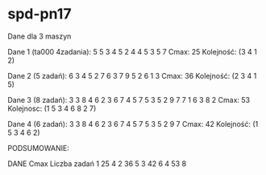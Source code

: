 # spd-pn17

Dane dla 3 maszyn

Dane 1 (ta000 4zadania): 
5 5 3
4 5 2
4 4 5
3 5 7 
Cmax: 25
Kolejność: (3 4 1 2)

Dane 2 (5 zadań): 
6 3 4
5 2 7
6 3 7
9 5 2
6 1 3
Cmax: 36
Kolejność: (2 3 4 1 5)

Dane 3 (8 zadań): 
3 3 8
4 6 2
3 6 7
4 5 7
5 3 5
2 9 7
7 1 6
3 8 2
Cmax: 53 	
Kolejnosc: (1 5 3 4 6 8 2 7) 

Dane 4 (6 zadań):
3 3 8
4 6 2
3 6 7
4 5 7
5 3 5
2 9 7
Cmax: 42
Kolejność: (1 5 3 4 6 2) 

PODSUMOWANIE: 

DANE	Cmax	Liczba zadań
  1   25	      4
  2	  36	      5
  3	  42	      6
  4	  53	      8
